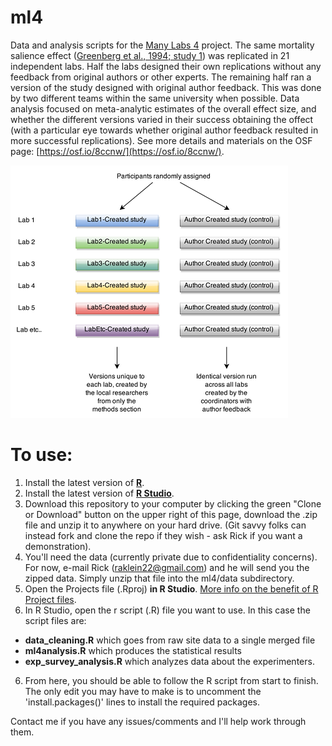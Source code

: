 # ml4
Data and analysis scripts for the [Many Labs 4](https://osf.io/8ccnw/) project. The same mortality salience effect ([Greenberg et al., 1994; study 1](https://www.ncbi.nlm.nih.gov/pubmed/7965609)) was replicated in 21 independent labs. Half the labs designed their own replications without any feedback from original authors or other experts. The remaining half ran a version of the study designed with original author feedback. This was done by two different teams within the same university when possible. Data analysis focused on meta-analytic estimates of the overall effect size, and whether the different versions varied in their success obtaining the offect (with a particular eye towards whether original author feedback resulted in more successful replications). See more details and materials on the OSF page: [https://osf.io/8ccnw/](https://osf.io/8ccnw/).

![](./images/flow.png)

# To use:

1. Install the latest version of **[R](https://cran.r-project.org/)**.
2. Install the latest version of **[R Studio](https://www.rstudio.com/products/rstudio/download/#download)**.
2. Download this repository to your computer by clicking the green "Clone or Download" button on the upper right of this page, download the .zip file and unzip it to anywhere on your hard drive. (Git savvy folks can instead fork and clone the repo if they wish - ask Rick if you want a demonstration).
3. You'll need the data (currently private due to confidentiality concerns). For now, e-mail Rick (raklein22@gmail.com) and he will send you the zipped data. Simply unzip that file into the ml4/data subdirectory.
4. Open the Projects file (.Rproj) **in R Studio**. [More info on the benefit of R Project files](https://support.rstudio.com/hc/en-us/articles/200526207-Using-Projects).
5. In R Studio, open the r script (.R) file you want to use. In this case the script files are: 
- **data_cleaning.R** which goes from raw site data to a single merged file
- **ml4analysis.R** which produces the statistical results
- **exp_survey_analysis.R** which analyzes data about the experimenters.
6. From here, you should be able to follow the R script from start to finish. The only edit you may have to make is to uncomment the 'install.packages()' lines to install the required packages.

Contact me if you have any issues/comments and I'll help work through them.
